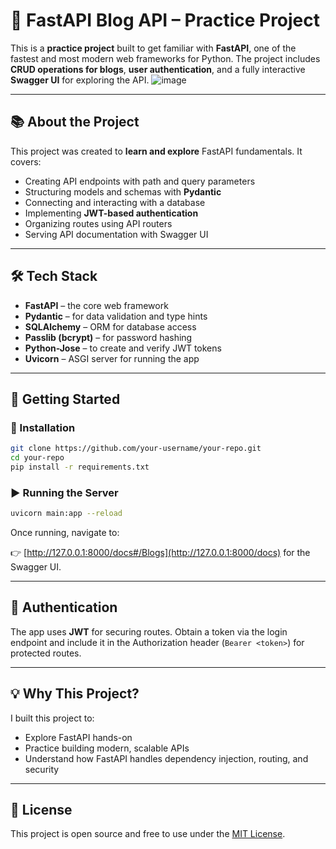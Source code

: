 # 🚀 FastAPI Blog API – Practice Project

This is a **practice project** built to get familiar with **FastAPI**, one of the fastest and most modern web frameworks for Python. The project includes **CRUD operations for blogs**, **user authentication**, and a fully interactive **Swagger UI** for exploring the API.
![image](https://github.com/user-attachments/assets/03f87723-325f-4c30-b81c-76a06f75aabb)

---

## 📚 About the Project

This project was created to **learn and explore** FastAPI fundamentals. It covers:

* Creating API endpoints with path and query parameters
* Structuring models and schemas with **Pydantic**
* Connecting and interacting with a database
* Implementing **JWT-based authentication**
* Organizing routes using API routers
* Serving API documentation with Swagger UI

---

## 🛠️ Tech Stack

* **FastAPI** – the core web framework
* **Pydantic** – for data validation and type hints
* **SQLAlchemy** – ORM for database access
* **Passlib (bcrypt)** – for password hashing
* **Python-Jose** – to create and verify JWT tokens
* **Uvicorn** – ASGI server for running the app

---

## 🚦 Getting Started

### 🔧 Installation

```bash
git clone https://github.com/your-username/your-repo.git
cd your-repo
pip install -r requirements.txt
```

### ▶️ Running the Server

```bash
uvicorn main:app --reload
```

Once running, navigate to:

👉 [http://127.0.0.1:8000/docs#/Blogs](http://127.0.0.1:8000/docs) for the Swagger UI.

---

## 🔐 Authentication

The app uses **JWT** for securing routes. Obtain a token via the login endpoint and include it in the Authorization header (`Bearer <token>`) for protected routes.

---

## 💡 Why This Project?

I built this project to:

* Explore FastAPI hands-on
* Practice building modern, scalable APIs
* Understand how FastAPI handles dependency injection, routing, and security

---

## 📎 License

This project is open source and free to use under the [MIT License](LICENSE).


